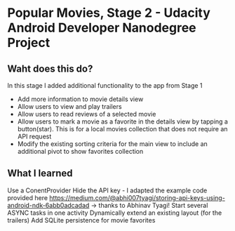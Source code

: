 # Popular Movies, Stage 2 - Udacity Android Developer Nanodegree Project

## Waht does this do?
In this stage I added additional functionality to the app from Stage 1
- Add more information to movie details view
- Allow users to view and play trailers
- Allow users to read reviews of a selected movie
- Allow users to mark a movie as a favorite in the details view by tapping a button(star). This is for a local movies collection that does not require an API request
- Modify the existing sorting criteria for the main view to include an additional pivot to show favorites collection

## What I learned
Use a ConentProvider
Hide the API key - I adapted the example code provided here https://medium.com/@abhi007tyagi/storing-api-keys-using-android-ndk-6abb0adcadad
-> thanks to Abhinav Tyagi!
Start several ASYNC tasks in one activity
Dynamically extend an existing layout (for the trailers)
Add SQLite persistence for movie favorites
